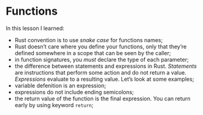 # Functions

In this lesson I learned:

 - Rust convention is to use *snake case* for functions names;
 - Rust doesn’t care where you define your functions, only that they’re defined somewhere in a scope that can be seen by the caller;
 - in function signatures, you *must* declare the type of each parameter;
 - the difference between statements and expressions in Rust. *Statements* are instructions that perform some action and do not return a value. *Expressions* evaluate to a resulting value. Let’s look at some examples;
 - variable defenition is an expression;
 - expressions do not include ending semicolons;
 - the return value of the function is the final expression. You can return early by using keyword `return`;

